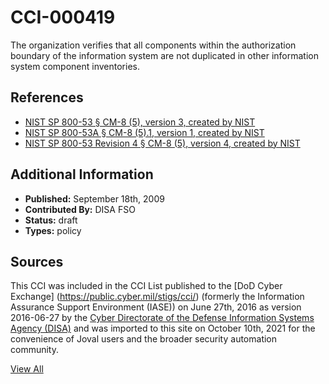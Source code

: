 # CCI-000419

The organization verifies that all components within the authorization boundary of the information system are not duplicated in other information system component inventories.

## References ##

* [NIST SP 800-53 § CM-8 (5), version 3, created by NIST](http://csrc.nist.gov/publications/PubsSPs.html)
* [NIST SP 800-53A § CM-8 (5).1, version 1, created by NIST](http://csrc.nist.gov/publications/PubsSPs.html)
* [NIST SP 800-53 Revision 4 § CM-8 (5), version 4, created by NIST](http://csrc.nist.gov/publications/PubsSPs.html)


## Additional Information ##

* **Published:** September 18th, 2009
* **Contributed By:** DISA FSO
* **Status:** draft
* **Types:** policy

## Sources ##

This CCI was included in the CCI List published to the [DoD Cyber Exchange]
(https://public.cyber.mil/stigs/cci/) (formerly the Information Assurance Support Environment
(IASE)) on June 27th, 2016 as version 2016-06-27 by the [Cyber Directorate of the Defense 
Information Systems Agency (DISA)](https://public.cyber.mil/about-cyber/) and was imported to 
this site on October 10th, 2021 for the convenience of Joval users and the broader security automation community.

[View All](../README.md)
